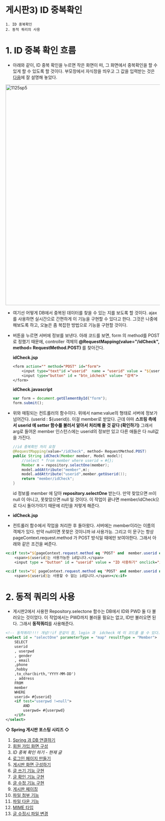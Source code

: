 # 게시판3) ID 중복확인

```
1. ID 중복확인
2. 동적 쿼리의 사용
```

# 1. ID 중복 확인 흐름

- 아래와 같이, ID 중복 확인을 누르면 작은 화면이 떠, 그 화면에서 중복확인을 할 수 있게 할 수 있도록 할 것이다. 부모창에서 자식창을 띄우고 그 값을 입력받는 것은 [다음](http://yejip.com/web/2020-11-07-JS_HO5/)에 잘 설명해 놓았다.

<img width="720" alt="1125sp5" src="https://user-images.githubusercontent.com/37058233/100542315-75e9d100-328c-11eb-8c9b-64b68873552f.PNG">

- 여기선 어떻게 DB에서 중복된 데이터를 찾을 수 있는 지를 보도록 할 것이다. ajax를 사용하면 실시간으로 간편하게 이 기능을 구현할 수 있다고 한다. 그것은 나중에 해보도록 하고, 오늘은 좀 복잡한 방법으로 기능을 구현할 것이다.

- 버튼을 누르면 서버에 정보를 보낸다. 아래 코드를 보면, form 의 method를 POST로 정했기 때문에, controller 객체의 **@RequestMapping(value="/idCheck", method= RequestMethod.POST)** 를 찾아간다.

  **idCheck.jsp**

  ```jsp
  <form action="" method="POST" id="form">
      <input type="text"id ="userid"  name = "userid" value = "${userid}" placeholder = "검색할 ID 입력">
      <input type="button" id = "btn_idcheck" value= "검색">
  </form>
  ```

  **idCheck.javascript**

  ```javascript
  var form = document.getElementById("form");
  form.submit();
  ```

- 위와 매핑되는 컨트롤러의 함수이다. 위에서 name:value의 형태로 서버에 정보가 넘어간다. (userid : ${userid}). 이걸 member로 받았다. 근데 아마 **스프링 측에서 userid 에 setter 함수를 불러서 알아서 처리해 줄 것 같다 (확인하기)** 그래서 arg로 들어온 member 인스턴스에는 userid의 정보만 있고 다른 애들은 다 null값을 가진다.

  ```java
  //id 중복확인 처리 요청
  @RequestMapping(value="/idCheck", method= RequestMethod.POST)
  public String idCheck(Member member, Model model){
      //select * from member where userid = #{};
      Member m = repository.selectOne(member);
      model.addAttribute("member",m);
      model.addAttribute("userid",member.getUserid());
      return "member/idCheck";
  }
  ```

  id 정보를 member 에 담아 **repository.selectOne** 받는다. 만약 찾았으면 m이 null 이 아니고, 못찾았으면 null 일 것이다. 이 작업이 끝나면 member/idCheck으로 다시 돌아가야기 때문에 리턴을 저렇게 해준다.

- **idCheck.jsp**

- 컨트롤러 함수에서 작업을 처리한 후 돌아왔다. 서버에는 member이라는 이름의 객체가 있다. 만약 null이면 못찾은 것이니까 id 사용가능. 그리고 이 문구는 항상 pageContext.request.method 가 POST 방식일 때에만 보여야한다. 그래서 아래와 같은 조건을 써준다.

```jsp
<c:if test="${pageContext.request.method eq 'POST' and  member.userid eq null}">
    <span>${userid}는 사용가능한 id입니다.</span>
    <input type = "button" id = "userid" value = "ID 사용하기" onclick="idSelect('${userid}')"></c:if>

<c:if test="${ pageContext.request.method eq 'POST' and member.userid ne null}">
    <span>${userid}는 사용할 수 없는 id입니다.</span></c:if>
```

# 2. 동적 쿼리의 사용 

- 게시판2에서 사용한 Repository.selectone 함수는 DB에서 ID와 PWD 둘 다 불러오는 것이었다. 이 작업에서는 PWD까지 불러올 필요는 없고, ID만 불러오면 된다. 그래서 **동적쿼리**를 사용해준다.

```xml
<!-- 동적쿼리!!!! 개념!!if 문같이 함, login 과  idcheck 에 이 코드를 쓸 수 있다. ${}안쓴다!!  el 표기법이 아니라, xml 문법이다. -->
<select id = "selectOne" parameterType = "map" resultType = "Member">  
    SELECT
    userid
    , userpwd
    , gender
    , email
    ,phone
    ,hobby
    ,to_char(birth,'YYYY-MM-DD')
    , address
    FROM
    member
    WHERE
    userid= #{userid}
    <if test="userpwd !=null">
        AND
        userpwd= #{userpwd}
    </if>
</select>
```

**◇ Spring 게시판 포스팅 시리즈 ◇**

1. [Spring 과 DB 연결하기](https://yejip.com/web/2020-11-24-게시판1/) 
2. [회원 가입 화면 구성](https://yejip.com/web/2020-11-25-게시판2/) 
3. *ID 중복 확인 하기 - 현재 글*
4. [로그인 페이지 만들기](https://yejip.com/web/2020-11-27-게시판4/) 
5. [게시판 화면 구성하기](https://yejip.com/web/2020-11-28-게시판5/) 
6. [글 쓰기 기능 구현](https://yejip.com/web/2020-11-29-게시판6/) 
7. [글 확인 기능 구현](https://yejip.com/web/2020-11-30-게시판7/) 
8. [글 수정 기능 구현](https://yejip.com/web/2020-12-01-게시판8/) 
9. [게시판 페이징](https://yejip.com/web/2020-12-02-게시판9/) 
10. [파일 첨부 기능](https://yejip.com/web/2020-12-03-게시판10/) 
11. [파일 다운 기능](https://yejip.com/web/2020-12-04-게시판11/) 
12. [MIME 타입](https://yejip.com/web/2020-12-06-게시판12/) 
13. [글 수정시 파일 변경](https://yejip.com/web/2020-12-07-게시판13/)